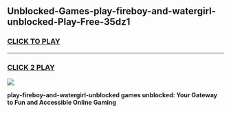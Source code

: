 
## Unblocked-Games-play-fireboy-and-watergirl-unblocked-Play-Free-35dz1
<h3>
<a href="https://premium76.site?title=play-fireboy-and-watergirl-unblocked&ref=23A">CLICK TO PLAY</a></h3>
<hr>

<h3>
<a href="https://premium76.site?title=play-fireboy-and-watergirl-unblocked&ref=23A">CLICK 2 PLAY</a>
  
</h3>

<a href="https://premium76.site?title=play-fireboy-and-watergirl-unblocked&ref=23A"><img src="https://clearcache.store/games.png"></a>


**play-fireboy-and-watergirl-unblocked games unblocked: Your Gateway to Fun and Accessible Online Gaming**

